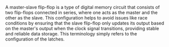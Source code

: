 A master-slave flip-flop is a type of digital memory circuit that consists of two flip-flops connected in series, where one acts as the master and the other as the slave. This configuration helps to avoid issues like race conditions by ensuring that the slave flip-flop only updates its output based on the master's output when the clock signal transitions, providing stable and reliable data storage.
This terminology simply refers to the configuration of the latches. 